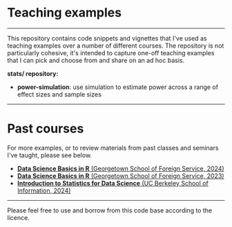 # Teaching examples

------------------

This repository contains code snippets and vignettes that I've used as teaching examples over a number of different courses. The repository is not particularly cohesive, it's intended to capture one-off teaching examples that I can pick and choose from and share on an ad hoc basis. 

**stats/ repository:**

- **power-simulation**: use simulation to estimate power across a range of effect sizes and sample sizes


------------------

# Past courses

For more examples, or to review materials from past classes and seminars I've taught, please see below.

- <a href="https://github.com/seaneff/data-science-basics-2024" target="_blank">**Data Science Basics in R** (Georgetown School of Foreign Service, 2024)</a>
- <a href="https://github.com/seaneff/data-science-basics-2023" target="_blank">**Data Science Basics in R** (Georgetown School of Foreign Service, 2023)</a>
- <a href="https://github.com/mids-w203" target="_blank">**Introduction to Statistics for Data Science** (UC Berkeley School of Information, 2024)</a>

------------------

Please feel free to use and borrow from this code base according to the licence. 
